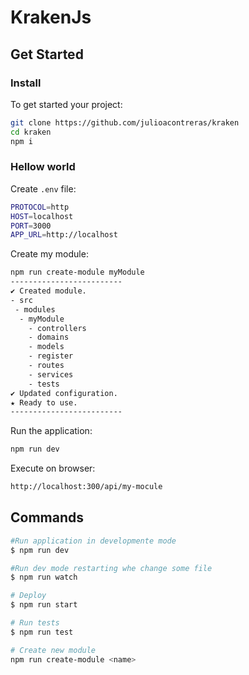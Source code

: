 # KrakenJs

## Get Started

### Install

To get started your project:
``` bash
git clone https://github.com/julioacontreras/kraken
cd kraken
npm i
```

### Hellow world

Create `.env` file:
``` bash
PROTOCOL=http
HOST=localhost
PORT=3000
APP_URL=http://localhost
```

Create my module:
``` bash
npm run create-module myModule
-------------------------
✔ Created module.
- src
 - modules
  - myModule 
    - controllers
    - domains
    - models
    - register
    - routes
    - services
    - tests
✔ Updated configuration.
★ Ready to use.
-------------------------
```

Run the application:
``` bash
npm run dev
```

Execute on browser:
``` bash
http://localhost:300/api/my-mocule
```


## Commands

``` bash
#Run application in developmente mode
$ npm run dev

#Run dev mode restarting whe change some file
$ npm run watch

# Deploy
$ npm run start

# Run tests
$ npm run test

# Create new module
npm run create-module <name>
```
